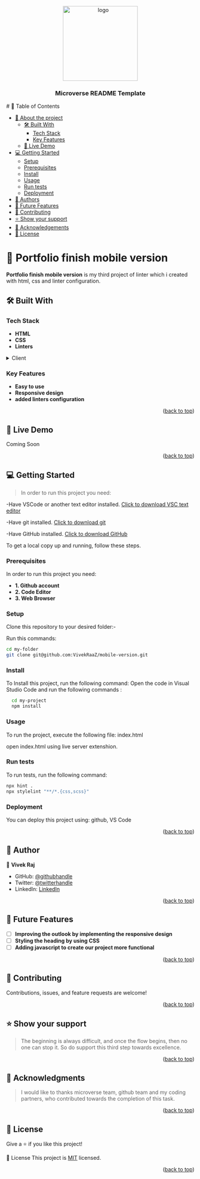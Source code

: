 <a name="readme-top"></a>
<div align="center">
  
  <img src="https://images-platform.99static.com/knOOxLpm7L5wbnfxaSjMzsGfaWc=/500x500/top/smart/99designs-contests-attachments/19/19579/attachment_19579909" alt="logo" width="200"  height="auto" />
  <h3><b>Microverse README Template</b></h3>
  
</div>
# 📗 Table of Contents

- [📖 About the project](#about-project)
  - [🛠 Built With](#built-with)
    - [Tech Stack](#tech-stack)
    - [Key Features](#key-features)
  - [🚀 Live Demo](#live-demo)
- [💻 Getting Started](#getting-started)
  - [Setup](#setup)
  - [Prerequisites](#prerequisites)
  - [Install](#install)
  - [Usage](#usage)
  - [Run tests](#run-tests)
  - [Deployment](#triangular_flag_on_post-deployment)
- [👥 Authors](#authors)
- [🔭 Future Features](#future-features)
- [🤝 Contributing](#contributing)
- [⭐️ Show your support](#support)
- [🙏 Acknowledgements](#acknowledgements)
- [📝 License](#license)


# 📖 Portfolio finish mobile version <a name="about-project"></a>

**Portfolio finish mobile version** is my third project of linter which i created with html, css and linter configuration.

## 🛠 Built With <a name="built-with"></a>

### Tech Stack <a name="tech-stack"></a>

- **HTML**
- **CSS**
- **Linters**


<details>
  <summary>Client</summary>
  <ul>
    <li><a href="https://www.learn-html.org">HTML</a></li>
    <li><a href="https://developer.mozilla.org/en-US/docs/Web/CSS">CSS</a></li>
  </ul>
</details>

### Key Features <a name="key-features"></a>

- **Easy to use**
- **Responsive design**
- **added linters configuration**

<p align="right">(<a href="#readme-top">back to top</a>)</p>

## 🚀 Live Demo <a name="live-demo"></a>

Coming Soon

<p align="right">(<a href="#readme-top">back to top</a>)</p>

## 💻 Getting Started <a name="getting-started"></a>

>In order to run this project you need:<br>

-Have VSCode or another text editor installed. <a href="https://code.visualstudio.com/download">Click to download VSC text editor</a> <br> 

-Have git installed. <a href="https://git-scm.com/downloads ">Click to download git</a> <br> 

-Have GitHub installed. <a href="https://desktop.github.com/">Click to download GitHub</a> <br> 


To get a local copy up and running, follow these steps.

### Prerequisites

In order to run this project you need:

- **1. Github account**
- **2. Code Editor** 
- **3. Web Browser**

### Setup

Clone this repository to your desired folder:-

Run this commands:
```sh
cd my-folder
git clone git@github.com:VivekRaaZ/mobile-version.git
```

### Install

To Install this project, run the following command: Open the code in Visual Studio Code and run the following commands :

```sh
  cd my-project
  npm install
```
### Usage

To run the project, execute the following file: index.html

open index.html using live server extenshion.

### Run tests

To run tests, run the following command: 

```sh
npx hint .
npx stylelint "**/*.{css,scss}"
```


### Deployment

You can deploy this project using: github, VS Code

<p align="right">(<a href="#readme-top">back to top</a>)</p>

## 👥 Author <a name="Vivek Raj"></a>

👤 **Vivek Raj**

- GitHub: [@githubhandle](https://github.com/VivekRaaZ?tab=repositories)
- Twitter: [@twitterhandle](https://twitter.com/BossVivekRaj)
- LinkedIn: [LinkedIn](https://www.linkedin.com/in/vivek-raj-a78b92256/)

<p align="right">(<a href="#readme-top">back to top</a>)</p>

## 🔭 Future Features <a name="future-features"></a>

- [ ] **Improving the outlook by implementing the responsive design**
- [ ] **Styling the heading by using CSS**
- [ ] **Adding javascript to create our project more functional**

<p align="right">(<a href="#readme-top">back to top</a>)</p>

## 🤝 Contributing <a name="contributing"></a>

Contributions, issues, and feature requests are welcome!

<p align="right">(<a href="#readme-top">back to top</a>)</p>

## ⭐️ Show your support <a name="support"></a>

> The beginning is always difficult, and once the flow begins, then no one can stop it. So do support this third step towards excellence.

<p align="right">(<a href="#readme-top">back to top</a>)</p>

## 🙏 Acknowledgments <a name="acknowledgements"></a>

> I would like to thanks microverse team, github team and my coding partners, who contributed towards the completion of this task.

<p align="right">(<a href="#readme-top">back to top</a>)</p>

## 📝 License <a name="license"></a>
Give a ⭐️ if you like this project!

📝 License
This project is [MIT](License.md) licensed.
<p align="right">(<a href="#readme-top">back to top</a>)</p>
